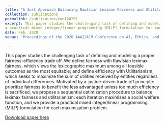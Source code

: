```yaml
---
title: "A Just Approach Balancing Rawlsian Leximax Fairness and Utilitarianism"
collection: publications
permalink: /publication/conf20201
excerpt: This paper studies the challenging task of defining and modeling a proper fairness-efficiency trade off. We define fairness with Rawlsian leximax fairness, which views the lexicographic maximum among all feasible outcomes as the most equitable; and define efficiency with Utilitarianism, which seeks to maximize the sum of utilities received by entities regardless of individual differences. Motivated by a justice-driven trade off principle: prioritize fairness to benefit the less advantaged unless too much efficiency is sacrificed, we propose a sequential optimization procedure to balance leximax fairness and utilitarianism: each iteration maximizes a social welfare function, and we provide
a practical mixed integer/linear programming (MILP) formulation for each maximization problem. 
date: Feb. 2020
venue: 'Proceedings of the 2020 AAAI/ACM Conference on AI, Ethics, and Society (AIES ’20)'

---
```

<!--paperurl: 'http://academicpages.github.io/files/A just approach balancing maximin fairness and utilitarianism.pdf'-->

This paper studies the challenging task of defining and modeling a proper fairness-efficiency trade off. We define fairness with Rawlsian leximax fairness, which views the lexicographic maximum among all feasible outcomes as the most equitable; and define efficiency with Utilitarianism, which seeks to maximize the sum of utilities received by entities regardless of individual differences. Motivated by a justice-driven trade off principle: prioritize fairness to benefit the less advantaged unless too much efficiency is sacrificed, we propose a sequential optimization procedure to balance leximax fairness and utilitarianism: each iteration maximizes a social welfare function, and we provide
a practical mixed integer/linear programming (MILP) formulation for each maximization problem. 

[Download paper here](http://academicpages.github.io/files/CEU-AIES.pdf)

<!--Recommended citation: Your Name, You. (2009). "Paper Title Number 1." <i>Journal 1</i>. 1(1).-->
